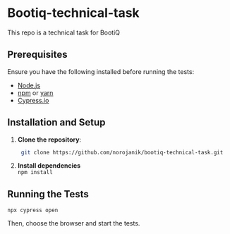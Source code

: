 # Bootiq-technical-task
This repo is a technical task for BootiQ

## Prerequisites

Ensure you have the following installed before running the tests:
- [Node.js](https://nodejs.org/) 
- [npm](https://www.npmjs.com/) or [yarn](https://yarnpkg.com/)
- [Cypress.io](https://www.cypress.io/)

## Installation and Setup

1. **Clone the repository**:

   ```bash
    git clone https://github.com/norojanik/bootiq-technical-task.git

2. **Install dependencies**<br>
   `npm install`

  ## Running the Tests 
    npx cypress open
  Then, choose the browser and start the tests.

